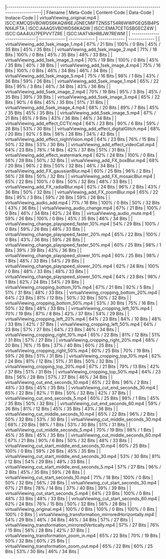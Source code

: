 |-----------------------------------------------------------------------------------------------|
| Filename                      | Meta-Code     | Content-Code  | Data-Code     | Instace-Code  |
| virtualViewing_original.mp4 | ISCC:KMCQ5VBOWDS6KAQW6EJGNECMIFTZNSST54R6WWPGEQ5IB4PSNX4JFTA | ISCC:AAAQ5VBOWDS6KAQW | ISCC:EMA7CETGSBGECZ4W | ISCC:GAA4UU7PEPVVTZRE | ISCC:IAATVAHR6JW7REWM |
| ----------------------------- | ------------- | ------------- | ------------- | ------------- |
| virtualViewing_add_1sek_image_1.mp4 | 67% / 21 Bits | 100% / 0 Bits | 45% / 35 Bits | 45% / 35 Bits |
| virtualViewing_add_1sek_image_2.mp4 | 71% / 18 Bits | 100% / 0 Bits | 45% / 35 Bits | 48% / 33 Bits |
| virtualViewing_add_1sek_image_3.mp4 | 70% / 19 Bits | 100% / 0 Bits | 45% / 35 Bits | 40% / 38 Bits |
| virtualViewing_add_1sek_image_4.mp4 | 75% / 16 Bits | 100% / 0 Bits | 46% / 34 Bits | 46% / 34 Bits |
| virtualViewing_add_1sek_image_5.mp4 | 75% / 16 Bits | 98% / 1 Bits | 43% / 36 Bits | 59% / 26 Bits |
| virtualViewing_add_5sek_image_1.mp4 | 65% / 22 Bits | 95% / 3 Bits | 46% / 34 Bits | 43% / 36 Bits |
| virtualViewing_add_5sek_image_2.mp4 | 70% / 19 Bits | 95% / 3 Bits | 45% / 35 Bits | 39% / 39 Bits |
| virtualViewing_add_5sek_image_3.mp4 | 65% / 22 Bits | 90% / 6 Bits | 45% / 35 Bits | 51% / 31 Bits |
| virtualViewing_add_5sek_image_4.mp4 | 68% / 20 Bits | 89% / 7 Bits | 45% / 35 Bits | 45% / 35 Bits |
| virtualViewing_add_5sek_image_5.mp4 | 67% / 21 Bits | 85% / 9 Bits | 43% / 36 Bits | 46% / 34 Bits |
| virtualViewing_add_effect_CCTV.mp4 | 64% / 23 Bits | 90% / 6 Bits | 59% / 26 Bits | 53% / 30 Bits |
| virtualViewing_add_effect_digitalGlitch.mp4 | 68% / 20 Bits | 92% / 5 Bits | 56% / 28 Bits | 34% / 42 Bits |
| virtualViewing_add_effect_nightVision.mp4 | 64% / 23 Bits | 76% / 15 Bits | 50% / 32 Bits | 53% / 30 Bits |
| virtualViewing_add_effect_videoCall.mp4 | 64% / 23 Bits | 78% / 14 Bits | 42% / 37 Bits | 51% / 31 Bits |
| virtualViewing_add_effect_watermark.mp4 | 62% / 24 Bits | 100% / 0 Bits | 56% / 28 Bits | 50% / 32 Bits |
| virtualViewing_add_FX_boxBlur.mp4 | 68% / 20 Bits | 96% / 2 Bits | 50% / 32 Bits | 46% / 34 Bits |
| virtualViewing_add_FX_gaussianBlur.mp4 | 60% / 25 Bits | 96% / 2 Bits | 56% / 28 Bits | 50% / 32 Bits |
| virtualViewing_add_FX_mosaicBlur.mp4 | 65% / 22 Bits | 100% / 0 Bits | 50% / 32 Bits | 48% / 33 Bits |
| virtualViewing_add_FX_radialBlur.mp4 | 62% / 24 Bits | 96% / 2 Bits | 43% / 36 Bits | 50% / 32 Bits |
| virtualViewing_add_FX_zoomBlur.mp4 | 65% / 22 Bits | 95% / 3 Bits | 59% / 26 Bits | 59% / 26 Bits |
| virtualViewing_audio_add.mp4 | 71% / 18 Bits | 100% / 0 Bits | 50% / 32 Bits | 43% / 36 Bits |
| virtualViewing_audio_change.mp4 | 67% / 21 Bits | 100% / 0 Bits | 46% / 34 Bits | 62% / 24 Bits |
| virtualViewing_audio_mute.mp4 | 59% / 26 Bits | 100% / 0 Bits | 45% / 35 Bits | 46% / 34 Bits |
| virtualViewing_change_playspeed_faster_10%.mp4 | 54% / 29 Bits | 100% / 0 Bits | 59% / 26 Bits | 48% / 33 Bits |
| virtualViewing_change_playspeed_faster_20%.mp4 | 65% / 22 Bits | 100% / 0 Bits | 43% / 36 Bits | 59% / 26 Bits |
| virtualViewing_change_playspeed_faster_50%.mp4 | 60% / 25 Bits | 98% / 1 Bits | 39% / 39 Bits | 43% / 36 Bits |
| virtualViewing_change_playspeed_slower_10%.mp4 | 60% / 25 Bits | 98% / 1 Bits | 48% / 33 Bits | 54% / 29 Bits |
| virtualViewing_change_playspeed_slower_20%.mp4 | 62% / 24 Bits | 100% / 0 Bits | 48% / 33 Bits | 48% / 33 Bits |
| virtualViewing_change_playspeed_slower_50%.mp4 | 64% / 23 Bits | 98% / 1 Bits | 62% / 24 Bits | 54% / 29 Bits |
| virtualViewing_cropping_bottom_10%.mp4 | 67% / 21 Bits | 92% / 5 Bits | 51% / 31 Bits | 48% / 33 Bits |
| virtualViewing_cropping_bottom_20%.mp4 | 64% / 23 Bits | 81% / 12 Bits | 50% / 32 Bits | 50% / 32 Bits |
| virtualViewing_cropping_bottom_50%.mp4 | 53% / 30 Bits | 75% / 16 Bits | 50% / 32 Bits | 48% / 33 Bits |
| virtualViewing_cropping_left_10%.mp4 | 70% / 19 Bits | 87% / 8 Bits | 42% / 37 Bits | 54% / 29 Bits |
| virtualViewing_cropping_left_20%.mp4 | 64% / 23 Bits | 84% / 10 Bits | 48% / 33 Bits | 42% / 37 Bits |
| virtualViewing_cropping_left_50%.mp4 | 64% / 23 Bits | 57% / 27 Bits | 64% / 23 Bits | 46% / 34 Bits |
| virtualViewing_cropping_right_10%.mp4 | 65% / 22 Bits | 81% / 12 Bits | 51% / 31 Bits | 57% / 27 Bits |
| virtualViewing_cropping_right_20%.mp4 | 68% / 20 Bits | 76% / 15 Bits | 37% / 40 Bits | 60% / 25 Bits |
| virtualViewing_cropping_right_50%.mp4 | 60% / 25 Bits | 70% / 19 Bits | 59% / 26 Bits | 51% / 31 Bits |
| virtualViewing_cropping_top_10%.mp4 | 62% / 24 Bits | 81% / 12 Bits | 51% / 31 Bits | 50% / 32 Bits |
| virtualViewing_cropping_top_20%.mp4 | 67% / 21 Bits | 79% / 13 Bits | 42% / 37 Bits | 51% / 31 Bits |
| virtualViewing_cropping_top_50%.mp4 | 64% / 23 Bits | 56% / 28 Bits | 57% / 27 Bits | 46% / 34 Bits |
| virtualViewing_cut_end_seconds_10.mp4 | 65% / 22 Bits | 96% / 2 Bits | 48% / 33 Bits | 45% / 35 Bits |
| virtualViewing_cut_end_seconds_30.mp4 | 65% / 22 Bits | 82% / 11 Bits | 50% / 32 Bits | 42% / 37 Bits |
| virtualViewing_cut_end_seconds_5.mp4 | 60% / 25 Bits | 98% / 1 Bits | 45% / 35 Bits | 50% / 32 Bits |
| virtualViewing_cut_end_seconds_60.mp4 | 59% / 26 Bits | 81% / 12 Bits | 45% / 35 Bits | 43% / 36 Bits |
| virtualViewing_cut_middle_seconds_10.mp4 | 65% / 22 Bits | 96% / 2 Bits | 50% / 32 Bits | 53% / 30 Bits |
| virtualViewing_cut_middle_seconds_30.mp4 | 68% / 20 Bits | 98% / 1 Bits | 53% / 30 Bits | 51% / 31 Bits |
| virtualViewing_cut_middle_seconds_5.mp4 | 70% / 19 Bits | 98% / 1 Bits | 45% / 35 Bits | 45% / 35 Bits |
| virtualViewing_cut_middle_seconds_60.mp4 | 67% / 21 Bits | 90% / 6 Bits | 50% / 32 Bits | 48% / 33 Bits |
| virtualViewing_cut_start_middle_end_seconds_10.mp4 | 60% / 25 Bits | 100% / 0 Bits | 59% / 26 Bits | 45% / 35 Bits |
| virtualViewing_cut_start_middle_end_seconds_30.mp4 | 53% / 30 Bits | 81% / 12 Bits | 54% / 29 Bits | 48% / 33 Bits |
| virtualViewing_cut_start_middle_end_seconds_5.mp4 | 57% / 27 Bits | 96% / 2 Bits | 45% / 35 Bits | 59% / 26 Bits |
| virtualViewing_cut_start_seconds_10.mp4 | 71% / 18 Bits | 100% / 0 Bits | 50% / 32 Bits | 56% / 28 Bits |
| virtualViewing_cut_start_seconds_30.mp4 | 67% / 21 Bits | 78% / 14 Bits | 37% / 40 Bits | 39% / 39 Bits |
| virtualViewing_cut_start_seconds_5.mp4 | 64% / 23 Bits | 100% / 0 Bits | 48% / 33 Bits | 48% / 33 Bits |
| virtualViewing_cut_start_seconds_60.mp4 | 62% / 24 Bits | 76% / 15 Bits | 50% / 32 Bits | 56% / 28 Bits |
| virtualViewing_original.mp4 | 100% / 0 Bits | 100% / 0 Bits | 100% / 0 Bits | 100% / 0 Bits |
| virtualViewing_transformation_mirroredHorizontally.mp4 | 54% / 29 Bits | 46% / 34 Bits | 46% / 34 Bits | 57% / 27 Bits |
| virtualViewing_transformation_mirroredVertically.mp4 | 57% / 27 Bits | 76% / 15 Bits | 56% / 28 Bits | 42% / 37 Bits |
| virtualViewing_transformation_zoom_in.mp4 | 65% / 22 Bits | 70% / 19 Bits | 50% / 32 Bits | 60% / 25 Bits |
| virtualViewing_transformation_zoom_out.mp4 | 65% / 22 Bits | 60% / 25 Bits | 53% / 30 Bits | 46% / 34 Bits |

